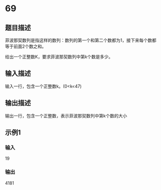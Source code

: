# 69

## 题目描述

菲波那契数列是指这样的数列：数列的第一个和第二个数都为1，接下来每个数都等于前面2个数之和。

给出一个正整数K，要求菲波那契数列中第k个数是多少。

## 输入描述

输入一行，包含一个正整数k。(0<k<47)

## 输出描述

输出一行，包含一个正整数，表示菲波那契数列中第k个数的大小

## 示例1

### 输入

19

### 输出

4181
